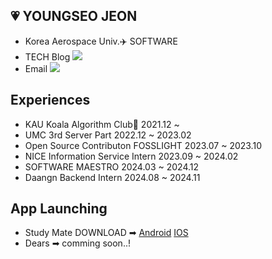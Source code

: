
## 💗 YOUNGSEO JEON
- Korea Aerospace Univ.✈️ SOFTWARE
- TECH Blog <a href="https://youngseo-computerblog.tistory.com/"><img src="https://img.shields.io/badge/Tistory-000000?style=flat-square&logo=Blogger&logoColor=white"/></a>
- Email <a href="20wjsdudtj@gmail.com"><img src="https://img.shields.io/badge/Gmail-EA4335?style=flat-square&logoColor=white"/></a>

## Experiences
- KAU Koala Algorithm Club🐨 2021.12 ~
- UMC 3rd Server Part 2022.12 ~ 2023.02
- Open Source Contributon FOSSLIGHT 2023.07 ~ 2023.10
- NICE Information Service Intern 2023.09 ~ 2024.02
- SOFTWARE MAESTRO 2024.03 ~ 2024.12
- Daangn Backend Intern 2024.08 ~ 2024.11
 
## App Launching
- Study Mate DOWNLOAD ➡ [Android](https://play.google.com/store/apps/details?id=kr.youngminz.learningmate)  [IOS](https://apps.apple.com/kr/app/%EC%8A%A4%ED%84%B0%EB%94%94-%EB%A9%94%EC%9D%B4%ED%8A%B8/id6449399069)
- Dears ➡ comming soon..!
